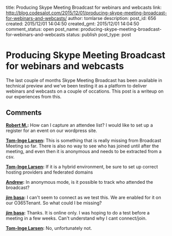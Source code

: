 title: Producing Skype Meeting Broadcast for webinars and webcasts
link: http://blog.codesalot.com/2015/12/01/producing-skype-meeting-broadcast-for-webinars-and-webcasts/
author: tomlarse
description: 
post_id: 656
created: 2015/12/01 14:04:50
created_gmt: 2015/12/01 14:04:50
comment_status: open
post_name: producing-skype-meeting-broadcast-for-webinars-and-webcasts
status: publish
post_type: post

# Producing Skype Meeting Broadcast for webinars and webcasts

The last couple of months Skype Meeting Broadcast has been available in technical preview and we've been testing it as a platform to deliver webinars and webcasts on a couple of occations. This post is a writeup on our experiences from this.

## Comments

**[Robert M.](#5049 "2017-07-06 12:08:08"):** How can I capture an attendee list? I would like to set up a register for an event on our wordpress site.

**[Tom-Inge Larsen](#5050 "2017-07-07 07:21:49"):** This is something that is really missing from Broadcast Meeting so far. There is also no way to see who has joined until after the meeting, and even then it is anonymous and needs to be extracted from a csv.

**[Tom-Inge Larsen](#5004 "2017-04-06 21:07:12"):** If it is a hybrid environment, be sure to set up correct hosting providers and federated domains

**[Andrew](#4999 "2017-03-27 18:16:36"):** In anonymous mode, is it possible to track who attended the broadcast?

**[jim basa](#5003 "2017-04-06 20:58:29"):** I can't seem to connect as we test this. We are enabled for it on our O365Tenant. So what could I be missing?

**[jim basa](#5005 "2017-04-06 21:08:43"):** Thanks. It is online only. I was hoping to do a test before a meeting in a few weeks. Can't understand why I cant connect/join.

**[Tom-Inge Larsen](#5002 "2017-04-06 20:25:10"):** No, unfortunately not.

